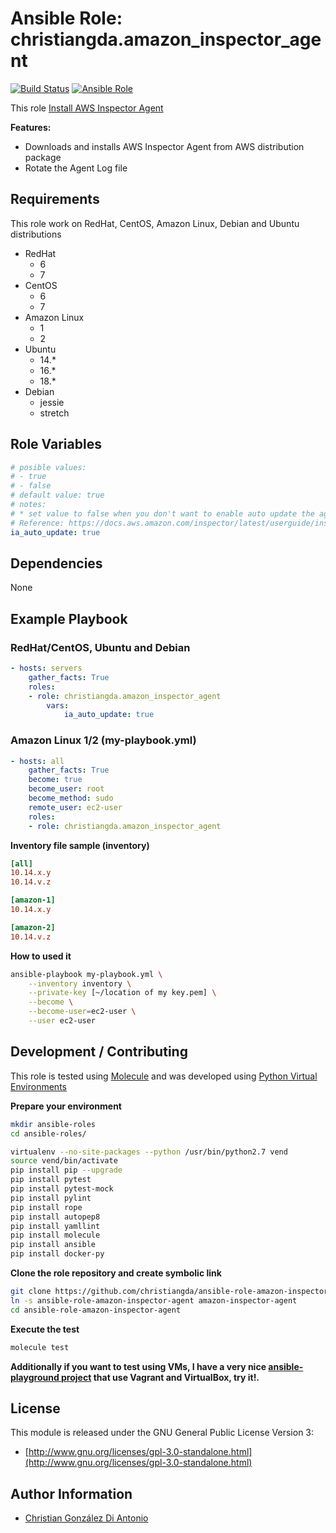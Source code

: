 # Ansible Role: christiangda.amazon_inspector_agent

[![Build Status](https://travis-ci.org/christiangda/ansible-role-amazon-inspector-agent.svg?branch=master)](https://travis-ci.org/christiangda/ansible-role-amazon-inspector-agent)
[![Ansible Role](https://img.shields.io/ansible/role/39604.svg)](https://galaxy.ansible.com/christiangda/amazon_inspector_agent)

This role [Install AWS Inspector Agent](https://docs.aws.amazon.com/inspector/latest/userguide/inspector_introduction.html)

**Features:**
* Downloads and installs AWS Inspector Agent from AWS distribution package
* Rotate the Agent Log file

## Requirements

This role work on RedHat, CentOS, Amazon Linux, Debian and Ubuntu distributions

* RedHat
  * 6
  * 7
* CentOS
  * 6
  * 7
* Amazon Linux
  * 1
  * 2
* Ubuntu
  * 14.*
  * 16.*
  * 18.*
* Debian
  * jessie
  * stretch

## Role Variables

```yaml
# posible values:
# - true
# - false
# default value: true
# notes:
# * set value to false when you don't want to enable auto update the agent
# Reference: https://docs.aws.amazon.com/inspector/latest/userguide/inspector_agents.html#agent-updates
ia_auto_update: true
```

## Dependencies

None

## Example Playbook

### RedHat/CentOS, Ubuntu and Debian

```yaml
- hosts: servers
    gather_facts: True
    roles:
    - role: christiangda.amazon_inspector_agent
        vars:
            ia_auto_update: true
```

###  Amazon Linux 1/2 (my-playbook.yml)

```yaml
- hosts: all
    gather_facts: True
    become: true
    become_user: root
    become_method: sudo
    remote_user: ec2-user
    roles:
    - role: christiangda.amazon_inspector_agent
```

**Inventory file sample (inventory)**

```ini
[all]
10.14.x.y
10.14.v.z

[amazon-1]
10.14.x.y

[amazon-2]
10.14.v.z
```

**How to used it**

```bash
ansible-playbook my-playbook.yml \
    --inventory inventory \
    --private-key [~/location of my key.pem] \
    --become \
    --become-user=ec2-user \
    --user ec2-user
```

## Development / Contributing

This role is tested using [Molecule](https://molecule.readthedocs.io/en/latest/) and was developed using
[Python Virtual Environments](https://docs.python.org/3/tutorial/venv.html)

**Prepare your environment**

```bash
mkdir ansible-roles
cd ansible-roles/

virtualenv --no-site-packages --python /usr/bin/python2.7 vend
source vend/bin/activate
pip install pip --upgrade
pip install pytest
pip install pytest-mock
pip install pylint
pip install rope
pip install autopep8
pip install yamllint
pip install molecule
pip install ansible
pip install docker-py
```

**Clone the role repository and create symbolic link**

```bash
git clone https://github.com/christiangda/ansible-role-amazon-inspector-agent.git
ln -s ansible-role-amazon-inspector-agent amazon-inspector-agent
cd ansible-role-amazon-inspector-agent
```

**Execute the test**

```bash
molecule test
```

**Additionally if you want to test using VMs, I have a very nice [ansible-playground project](https://github.com/christiangda/ansible-playground) that use Vagrant and VirtualBox, try it!.**

## License

This module is released under the GNU General Public License Version 3:

* [http://www.gnu.org/licenses/gpl-3.0-standalone.html](http://www.gnu.org/licenses/gpl-3.0-standalone.html)

## Author Information

* [Christian González Di Antonio](https://github.com/christiangda)
